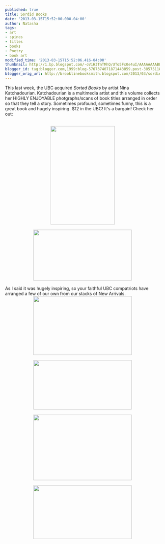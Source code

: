 ```yaml
---
published: true
title: Sordid Books
date: '2013-03-15T15:52:00.000-04:00'
author: Natasha
tags:
- art
- spines
- titles
- books
- Poetry
- book art
modified_time: '2013-03-15T15:52:06.416-04:00'
thumbnail: http://1.bp.blogspot.com/-oViH3TnTMhQ/UTo5Fx0e4uI/AAAAAAAABLc/Og0Ub-uvvbY/s72-c/katchadourian3.jpg
blogger_id: tag:blogger.com,1999:blog-5767374071871443859.post-3857511877395061924
blogger_orig_url: http://brooklinebooksmith.blogspot.com/2013/03/sordid-books.html
---
```


This last week, the UBC acquired <i>Sorted Books </i>by artist Nina Katchadourian. Katchadourian is a multimedia artist and this volume collects her HIGHLY ENJOYABLE photgraphs/scans of book titles arranged in order so that they tell a story. Sometimes profound, sometimes funny, this is a great book and hugely inspiring. $12 in the UBC! It's a bargain! Check her out:<br /><div class="separator" style="clear: both; text-align: center;"></div><br /><div class="separator" style="clear: both; text-align: center;"><a href="http://1.bp.blogspot.com/-oViH3TnTMhQ/UTo5Fx0e4uI/AAAAAAAABLc/Og0Ub-uvvbY/s1600/katchadourian3.jpg" imageanchor="1" style="margin-left: 1em; margin-right: 1em;"><img border="0" height="320" src="http://1.bp.blogspot.com/-oViH3TnTMhQ/UTo5Fx0e4uI/AAAAAAAABLc/Og0Ub-uvvbY/s320/katchadourian3.jpg" width="209" /></a></div><br /><div class="separator" style="clear: both; text-align: center;"><a href="http://3.bp.blogspot.com/-_ql1jEE9qVM/UTo5GBho08I/AAAAAAAABLg/pYvR6WaQK4g/s1600/katchadourian1.jpg" imageanchor="1" style="margin-left: 1em; margin-right: 1em;"><img border="0" height="165" src="http://3.bp.blogspot.com/-_ql1jEE9qVM/UTo5GBho08I/AAAAAAAABLg/pYvR6WaQK4g/s320/katchadourian1.jpg" width="320" /></a></div><br />As I said it was hugely inspiring, so your faithful UBC compatriots have arranged a few of our own from our stacks of New Arrivals.<br /><div class="separator" style="clear: both; text-align: center;"><a href="http://2.bp.blogspot.com/-jH1Z1QZHKgQ/UTo83-ckssI/AAAAAAAABL4/3gsvbZYfjHE/s1600/sordid1.jpg" imageanchor="1" style="margin-left: 1em; margin-right: 1em;"><img border="0" height="191" src="http://2.bp.blogspot.com/-jH1Z1QZHKgQ/UTo83-ckssI/AAAAAAAABL4/3gsvbZYfjHE/s320/sordid1.jpg" width="320" /></a></div><br /><div class="separator" style="clear: both; text-align: center;"><a href="http://2.bp.blogspot.com/-TSY0jXXGfQ8/UTo84qN8gvI/AAAAAAAABMA/rbUnAcnW5Bo/s1600/sordid3.jpg" imageanchor="1" style="margin-left: 1em; margin-right: 1em;"><img border="0" height="160" src="http://2.bp.blogspot.com/-TSY0jXXGfQ8/UTo84qN8gvI/AAAAAAAABMA/rbUnAcnW5Bo/s320/sordid3.jpg" width="320" /></a></div><br /><div class="separator" style="clear: both; text-align: center;"><a href="http://3.bp.blogspot.com/-tyw8hHMQOnA/UTo84-MinLI/AAAAAAAABME/5gmZTbUaMCA/s1600/sordid2.jpg" imageanchor="1" style="margin-left: 1em; margin-right: 1em;"><img border="0" height="213" src="http://3.bp.blogspot.com/-tyw8hHMQOnA/UTo84-MinLI/AAAAAAAABME/5gmZTbUaMCA/s320/sordid2.jpg" width="320" /></a></div><br /><div class="separator" style="clear: both; text-align: center;"><a href="http://4.bp.blogspot.com/-PPAGFGX_QnY/UTo85IP7yiI/AAAAAAAABMQ/Gbn76xZk8Og/s1600/sordid4.jpg" imageanchor="1" style="margin-left: 1em; margin-right: 1em;"><img border="0" height="174" src="http://4.bp.blogspot.com/-PPAGFGX_QnY/UTo85IP7yiI/AAAAAAAABMQ/Gbn76xZk8Og/s320/sordid4.jpg" width="320" /></a></div>
